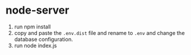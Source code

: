# node-server
1. run npm install
2. copy and paste the `.env.dist` file and rename to `.env` and change the database  configuration.
3. run node index.js


